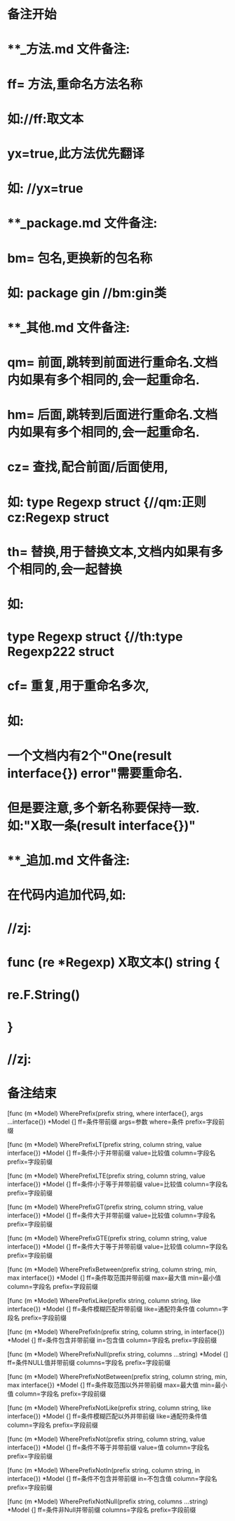 # 备注开始
# **_方法.md 文件备注:
# ff= 方法,重命名方法名称
# 如://ff:取文本
#
# yx=true,此方法优先翻译
# 如: //yx=true

# **_package.md 文件备注:
# bm= 包名,更换新的包名称 
# 如: package gin //bm:gin类

# **_其他.md 文件备注:
# qm= 前面,跳转到前面进行重命名.文档内如果有多个相同的,会一起重命名.
# hm= 后面,跳转到后面进行重命名.文档内如果有多个相同的,会一起重命名.
# cz= 查找,配合前面/后面使用,
# 如: type Regexp struct {//qm:正则 cz:Regexp struct
#
# th= 替换,用于替换文本,文档内如果有多个相同的,会一起替换
# 如:
# type Regexp struct {//th:type Regexp222 struct
#
# cf= 重复,用于重命名多次,
# 如: 
# 一个文档内有2个"One(result interface{}) error"需要重命名.
# 但是要注意,多个新名称要保持一致. 如:"X取一条(result interface{})"

# **_追加.md 文件备注:
# 在代码内追加代码,如:
# //zj:
# func (re *Regexp) X取文本() string { 
# re.F.String()
# }
# //zj:
# 备注结束

[func (m *Model) WherePrefix(prefix string, where interface{}, args ...interface{}) *Model {]
ff=条件带前缀
args=参数
where=条件
prefix=字段前缀

[func (m *Model) WherePrefixLT(prefix string, column string, value interface{}) *Model {]
ff=条件小于并带前缀
value=比较值
column=字段名
prefix=字段前缀

[func (m *Model) WherePrefixLTE(prefix string, column string, value interface{}) *Model {]
ff=条件小于等于并带前缀
value=比较值
column=字段名
prefix=字段前缀

[func (m *Model) WherePrefixGT(prefix string, column string, value interface{}) *Model {]
ff=条件大于并带前缀
value=比较值
column=字段名
prefix=字段前缀

[func (m *Model) WherePrefixGTE(prefix string, column string, value interface{}) *Model {]
ff=条件大于等于并带前缀
value=比较值
column=字段名
prefix=字段前缀

[func (m *Model) WherePrefixBetween(prefix string, column string, min, max interface{}) *Model {]
ff=条件取范围并带前缀
max=最大值
min=最小值
column=字段名
prefix=字段前缀

[func (m *Model) WherePrefixLike(prefix string, column string, like interface{}) *Model {]
ff=条件模糊匹配并带前缀
like=通配符条件值
column=字段名
prefix=字段前缀

[func (m *Model) WherePrefixIn(prefix string, column string, in interface{}) *Model {]
ff=条件包含并带前缀
in=包含值
column=字段名
prefix=字段前缀

[func (m *Model) WherePrefixNull(prefix string, columns ...string) *Model {]
ff=条件NULL值并带前缀
columns=字段名
prefix=字段前缀

[func (m *Model) WherePrefixNotBetween(prefix string, column string, min, max interface{}) *Model {]
ff=条件取范围以外并带前缀
max=最大值
min=最小值
column=字段名
prefix=字段前缀

[func (m *Model) WherePrefixNotLike(prefix string, column string, like interface{}) *Model {]
ff=条件模糊匹配以外并带前缀
like=通配符条件值
column=字段名
prefix=字段前缀

[func (m *Model) WherePrefixNot(prefix string, column string, value interface{}) *Model {]
ff=条件不等于并带前缀
value=值
column=字段名
prefix=字段前缀

[func (m *Model) WherePrefixNotIn(prefix string, column string, in interface{}) *Model {]
ff=条件不包含并带前缀
in=不包含值
column=字段名
prefix=字段前缀

[func (m *Model) WherePrefixNotNull(prefix string, columns ...string) *Model {]
ff=条件非Null并带前缀
columns=字段名
prefix=字段前缀
